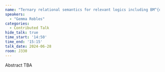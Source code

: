 ```yaml
---
name: "Ternary relational semantics for relevant logics including BM^{d} and included in R when supplemented with Disjunctive Syllogism"
speakers:
  - "Gemma Robles"
categories:
  - Contributed Talk
hide_talk: true
time_start: '14:50'
time_end: '15:15'
talk_date: 2024-06-28
room: J330
---
```


Abstract TBA
